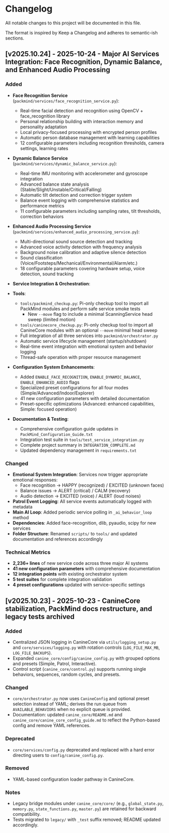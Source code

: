 # Changelog

All notable changes to this project will be documented in this file.

The format is inspired by Keep a Changelog and adheres to semantic-ish sections.

## [v2025.10.24] - 2025-10-24 - Major AI Services Integration: Face Recognition, Dynamic Balance, and Enhanced Audio Processing

### Added
- **Face Recognition Service** (`packmind/services/face_recognition_service.py`):
  - Real-time facial detection and recognition using OpenCV + face_recognition library
  - Personal relationship building with interaction memory and personality adaptation
  - Local privacy-focused processing with encrypted person profiles
  - Automatic person database management with learning capabilities
  - 12 configurable parameters including recognition thresholds, camera settings, learning rates

- **Dynamic Balance Service** (`packmind/services/dynamic_balance_service.py`):
  - Real-time IMU monitoring with accelerometer and gyroscope integration
  - Advanced balance state analysis (Stable/Slight/Unstable/Critical/Falling)
  - Automatic tilt detection and correction trigger system
  - Balance event logging with comprehensive statistics and performance metrics
  - 11 configurable parameters including sampling rates, tilt thresholds, correction behaviors

- **Enhanced Audio Processing Service** (`packmind/services/enhanced_audio_processing_service.py`):
  - Multi-directional sound source detection and tracking
  - Advanced voice activity detection with frequency analysis
  - Background noise calibration and adaptive silence detection
  - Sound classification (Voice/Footsteps/Mechanical/Environmental/Alarm/etc.)
  - 18 configurable parameters covering hardware setup, voice detection, sound tracking

- **Service Integration & Orchestration**:
- **Tools**:
  - `tools/packmind_checkup.py`: Pi-only checkup tool to import all PackMind modules and perform safe service smoke tests
    - New `--move` flag to include a minimal ScanningService head sweep (limited motion)
  - `tools/caninecore_checkup.py`: Pi-only checkup tool to import all CanineCore modules with an optional `--move` minimal head sweep
  - Full integration of all three services into `packmind/orchestrator.py`
  - Automatic service lifecycle management (startup/shutdown)
  - Real-time event integration with emotional system and behavior logging
  - Thread-safe operation with proper resource management

- **Configuration System Enhancements**:
  - Added `ENABLE_FACE_RECOGNITION`, `ENABLE_DYNAMIC_BALANCE`, `ENABLE_ENHANCED_AUDIO` flags
  - Specialized preset configurations for all four modes (Simple/Advanced/Indoor/Explorer)
  - 41 new configuration parameters with detailed documentation
  - Preset-specific optimizations (Advanced: enhanced capabilities, Simple: focused operation)

- **Documentation & Testing**:
  - Comprehensive configuration guide updates in `PackMind_Configuration_Guide.txt`
  - Integration test suite in `tools/test_service_integration.py` 
  - Complete project summary in `INTEGRATION_COMPLETE.md`
  - Updated dependency management in `requirements.txt`

### Changed
- **Emotional System Integration**: Services now trigger appropriate emotional responses:
  - Face recognition → HAPPY (recognized) / EXCITED (unknown faces)
  - Balance issues → ALERT (critical) / CALM (recovery)
  - Audio detection → EXCITED (voice) / ALERT (loud noises)
- **Patrol Event Logging**: All service events automatically logged with metadata
- **Main AI Loop**: Added periodic service polling in `_ai_behavior_loop` method
- **Dependencies**: Added face-recognition, dlib, pyaudio, scipy for new services
 - **Folder Structure**: Renamed `scripts/` to `tools/` and updated documentation and references accordingly

### Technical Metrics
- **2,236+ lines** of new service code across three major AI systems
- **41 new configuration parameters** with comprehensive documentation
- **12 integration points** with existing orchestrator system
- **5 test suites** for complete integration validation
- **4 preset configurations** updated with service-specific settings

## [v2025.10.23] - 2025-10-23 - CanineCore stabilization, PackMind docs restructure, and legacy tests archived

### Added
- Centralized JSON logging in CanineCore via `utils/logging_setup.py` and `core/services/logging.py` with rotation controls (`LOG_FILE_MAX_MB`, `LOG_FILE_BACKUPS`).
- Expanded `canine_core/config/canine_config.py` with grouped options and presets (Simple, Patrol, Interactive).
- Control script (`canine_core/control.py`) supports running single behaviors, sequences, random cycles, and presets.

### Changed
- `core/orchestrator.py` now uses `CanineConfig` and optional preset selection instead of YAML; derives the run queue from `AVAILABLE_BEHAVIORS` when no explicit queue is provided.
- Documentation: updated `canine_core/README.md` and `canine_core/canine_core_config_guide.md` to reflect the Python-based config and remove YAML references.

### Deprecated
- `core/services/config.py` deprecated and replaced with a hard error directing users to `config/canine_config.py`.

### Removed
- YAML-based configuration loader pathway in CanineCore.

### Notes
- Legacy bridge modules under `canine_core/core/` (e.g., `global_state.py`, `memory.py`, `state_functions.py`, `master.py`) are retained for backward compatibility.
- Tests migrated to `legacy/` with `_test` suffix removed; README updated accordingly.

